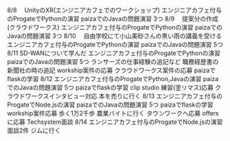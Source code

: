 8/8
　UnityのXR(エンジニアカフェでのワークショップ)
  エンジニアカフェ付与のProgateでPythonの演習
  paizaでのJavaの問題演習 3つ
8/9
　提案分の作成(クラウドワークス)
  エンジニアカフェ付与のProgateでPythonの演習
  paizaでのJavaの問題演習 3つ
8/10
　自由学校にて小山美砂さんの黒い雨の講義を受ける
  エンジニアカフェ付与のProgateでPythonの演習
  paizaでのJavaの問題演習 5つ
8/11
  SD-WANについて学んだ
  エンジニアカフェ付与のProgateでPythonの演習
  paizaでのJavaの問題演習 5つ
  ランサーズの仕事経験の追記など
  職務経歴書の新聞社の時の追記
  workship案件の応募
  クラウドワークス案件の応募
  paizaでflaskの学習
8/12
  エンジニアカフェ付与のProgateでPython,Javaの演習
  paizaでのJavaの問題演習 5つ
  paizaでflaskの学習
  clip studio 練習(塗リマス)応募
  クラウドワークスインタビュー対応
  本を売りに行く
8/13
  エンジニアカフェ付与のProgateでNode.jsの演習
  paizaでのJavaの問題演習 5つ
  paizaでflaskの学習
  workship案件応募
  歩く1万2千歩
  農業バイトに行く
  タウンワークへ応募
  offersに応募
  Techsystem面談
8/14
  エンジニアカフェ付与のProgateでNode.jsの演習
  面談2件
  ジムに行く